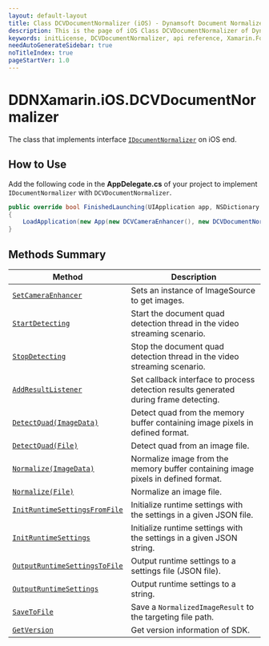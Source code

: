 ```yaml
---
layout: default-layout
title: Class DCVDocumentNormalizer (iOS) - Dynamsoft Document Normalizer Xamarin.Forms API Reference
description: This is the page of iOS Class DCVDocumentNormalizer of Dynamsoft Document Normalizer Xamarin.Forms SDK.
keywords: initLicense, DCVDocumentNormalizer, api reference, Xamarin.Forms
needAutoGenerateSidebar: true
noTitleIndex: true
pageStartVer: 1.0
---
```


# DDNXamarin.iOS.DCVDocumentNormalizer

The class that implements interface [`IDocumentNormalizer`](license-manager.md) on iOS end.

## How to Use

Add the following code in the **AppDelegate.cs** of your project to implement `IDocumentNormalizer` with `DCVDocumentNormalizer`.

```csharp
public override bool FinishedLaunching(UIApplication app, NSDictionary options)
{
    LoadApplication(new App(new DCVCameraEnhancer(), new DCVDocumentNormalizer(), new DCVLicenseManager()));
}
```

## Methods Summary

| Method | Description |
|--------|-------------|
| [`SetCameraEnhancer`](document-normalizer.md#setcameraenhancer) | Sets an instance of ImageSource to get images. |
| [`StartDetecting`](document-normalizer.md#startdetecting) | Start the document quad detection thread in the video streaming scenario. |
| [`StopDetecting`](document-normalizer.md#stopdetecting) | Stop the document quad detection thread in the video streaming scenario. |
| [`AddResultListener`](document-normalizer.md#addresultlistener) | Set callback interface to process detection results generated during frame detecting. |
| [`DetectQuad(ImageData)`](document-normalizer.md#detectquadimagedata) | Detect quad from the memory buffer containing image pixels in defined format. |
| [`DetectQuad(File)`](document-normalizer.md#detectquadfile) | Detect quad from an image file. |
| [`Normalize(ImageData)`](document-normalizer.md#normalizeimagedata) | Normalize image from the memory buffer containing image pixels in defined format. |
| [`Normalize(File)`](document-normalizer.md#normalizefile) | Normalize an image file. |
| [`InitRuntimeSettingsFromFile`](document-normalizer.md#initruntimesettingsfromfile) | Initialize runtime settings with the settings in a given JSON file. |
| [`InitRuntimeSettings`](document-normalizer.md#initruntimesettings) | Initialize runtime settings with the settings in a given JSON string. |
| [`OutputRuntimeSettingsToFile`](document-normalizer.md#outputruntimesettingstofile) | Output runtime settings to a settings file (JSON file). |
| [`OutputRuntimeSettings`](document-normalizer.md#outputruntimesettings) | Output runtime settings to a string. |
| [`SaveToFile`](document-normalizer.md#savetofile) | Save a `NormalizedImageResult` to the targeting file path. |
| [`GetVersion`](document-normalizer.md#getversion) | Get version information of SDK. |
